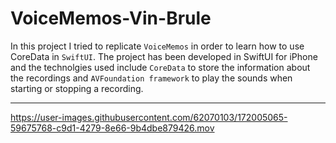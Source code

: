 # VoiceMemos-Vin-Brule


In this project I tried to replicate `VoiceMemos` in order to learn how to use CoreData in `SwiftUI`. 
The project has been developed in SwiftUI for iPhone and the technolgies used include `CoreData` to store the information about the recordings and `AVFoundation framework` to play the sounds when starting or stopping a recording. 
___


https://user-images.githubusercontent.com/62070103/172005065-59675768-c9d1-4279-8e66-9b4dbe879426.mov

